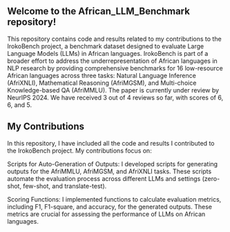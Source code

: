 ## Welcome to the African_LLM_Benchmark repository! 
This repository contains code and results related to my contributions to the IrokoBench project, a benchmark dataset designed to evaluate Large Language Models (LLMs) in African languages. IrokoBench is part of a broader effort to address the underrepresentation of African languages in NLP research by providing comprehensive benchmarks for 16 low-resource African languages across three tasks: Natural Language Inference (AfriXNLI), Mathematical Reasoning (AfriMGSM), and Multi-choice Knowledge-based QA (AfriMMLU). The paper is currently under review by NeurIPS 2024. We have received 3 out of 4 reviews so far, with scores of 6, 6, and 5.
## My Contributions
In this repository, I have included all the code and results I contributed to the IrokoBench project. My contributions focus on:

Scripts for Auto-Generation of Outputs: I developed scripts for generating outputs for the AfriMMLU, AfriMGSM, and AfriXNLI tasks. These scripts automate the evaluation process across different LLMs and settings (zero-shot, few-shot, and translate-test).

Scoring Functions: I implemented functions to calculate evaluation metrics, including F1, F1-square, and accuracy, for the generated outputs. These metrics are crucial for assessing the performance of LLMs on African languages.

